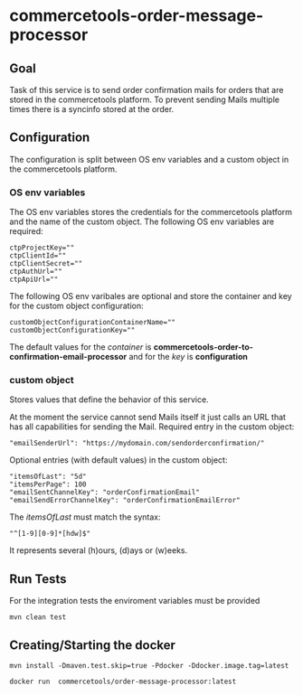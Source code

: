 # commercetools-order-message-processor

## Goal
Task of this service is to send order confirmation mails for orders that are stored in the commercetools platform.
To prevent sending Mails multiple times there is a syncinfo stored at the order.

## Configuration
The configuration is split between OS env variables and a custom object in the commercetools platform.

### OS env variables
The OS env variables stores the credentials for the commercetools platform and the name of the custom object.
The following OS env variables are required:

```
ctpProjectKey=""
ctpClientId=""
ctpClientSecret=""
ctpAuthUrl=""
ctpApiUrl=""
```

The following OS env varibales are optional and store the container and key for the custom object configuration:
```
customObjectConfigurationContainerName=""
customObjectConfigurationKey=""
```

The default values for the *container* is **commercetools-order-to-confirmation-email-processor** and for the *key* is **configuration**

### custom object
Stores values that define the behavior of this service.

At the moment the service cannot send Mails itself it just calls an URL that has all capabilities for sending the Mail.
Required entry in the custom object:
```
"emailSenderUrl": "https://mydomain.com/sendorderconfirmation/"
```

Optional entries (with default values) in the custom object:
```
"itemsOfLast": "5d"
"itemsPerPage": 100
"emailSentChannelKey": "orderConfirmationEmail"
"emailSendErrorChannelKey": "orderConfirmationEmailError"
```

The *itemsOfLast* must match the syntax:
```
"^[1-9][0-9]*[hdw]$"
```
It represents several (h)ours, (d)ays or (w)eeks.

## Run Tests
For the integration tests the enviroment variables must be provided

```
mvn clean test
```

## Creating/Starting the docker
```
mvn install -Dmaven.test.skip=true -Pdocker -Ddocker.image.tag=latest
```

```
docker run  commercetools/order-message-processor:latest 
```